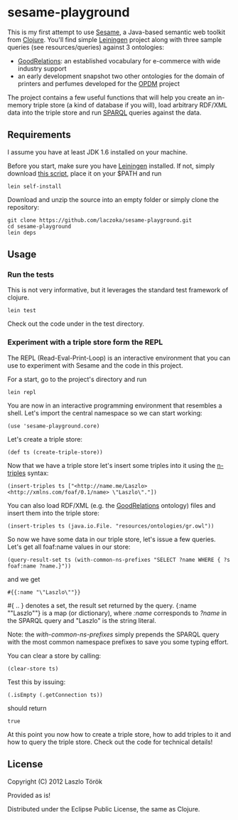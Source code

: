# sesame-playground

This is my first attempt to use [Sesame][], a Java-based semantic web toolkit from [Clojure][].
You'll find simple [Leiningen][] project along with three sample queries (see resources/queries) against 3 ontologies:

* [GoodRelations][]: an established vocabulary for e-commerce with wide industry support 
* an early development snapshot two other ontologies for the domain of printers and perfumes developed for the [OPDM][] project

The project contains a few useful functions that will help you create an in-memory triple store 
(a kind of database if you will), load arbitrary RDF/XML data into the triple store and run [SPARQL][] 
queries against the data.

## Requirements

I assume you have at least JDK 1.6 installed on your machine. 

Before you start, make sure you have [Leiningen][] installed. If not, simply download [this script][], place it on your $PATH and run

	lein self-install

Download and unzip the source into an empty folder or simply clone the repository:

	git clone https://github.com/laczoka/sesame-playground.git
	cd sesame-playground
	lein deps

## Usage

### Run the tests

This is not very informative, but it leverages the standard test framework of clojure.

	lein test

Check out the code under in the test directory.

### Experiment with a triple store form the REPL

The REPL (Read-Eval-Print-Loop) is an interactive environment that you can use to experiment with Sesame and the code in this project.

For a start, go to the project's directory and run
	
	lein repl
	
You are now in an interactive programming environment that resembles a shell.
Let's import the central namespace so we can start working:

	(use 'sesame-playground.core)

Let's create a triple store:

	(def ts (create-triple-store))
	
Now that we have a triple store let's insert some triples into it using the [n-triples][] syntax:
	
	(insert-triples ts ["<http://name.me/Laszlo> <http://xmlns.com/foaf/0.1/name> \"Laszlo\"."])

You can also load RDF/XML (e.g. the [GoodRelations][] ontology) files and insert them into the triple store:
	
	(insert-triples ts (java.io.File. "resources/ontologies/gr.owl"))
	
So now we have some data in our triple store, let's issue a few queries. Let's get all foaf:name values in our store:

	(query-result-set ts (with-common-ns-prefixes "SELECT ?name WHERE { ?s foaf:name ?name.}"))
	
and we get
	
	#{{:name "\"Laszlo\""}}

\#{ .. } denotes a set, the result set returned by the query. {:name "\"Laszlo\""} is a map (or dictionary), where *:name* corresponds to *?name* in the SPARQL query
and "Laszlo" is the string literal.
	
Note: the *with-common-ns-prefixes* simply prepends the SPARQL query with the most common namespace prefixes to save you some typing effort.

You can clear a store by calling:
	
	(clear-store ts)

Test this by issuing:

	(.isEmpty (.getConnection ts))
	
should return

	true
	
At this point you now how to create a triple store, how to add triples to it and how to query the triple store.
Check out the code for technical details!

[Sesame]: http://http://www.openrdf.org/
[Clojure]: http://clojure.org/
[Leiningen]: http://github.com/technomancy/leiningen
[GoodRelations]: http://www.goodrelations-vocabulary.org/
[OPDM]: http://www.opdm-project.org/
[SPARQL]: http://www.w3.org/TR/sparql11-query/
[n-triples]: http://www.w3.org/2001/sw/RDFCore/ntriples/
[this script]: https://raw.github.com/technomancy/leiningen/stable/bin/lein

## License

Copyright (C) 2012 Laszlo Török

Provided as is!

Distributed under the Eclipse Public License, the same as Clojure.
